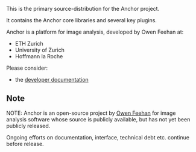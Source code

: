 This is the primary source-distribution for the Anchor project.

It contains the Anchor core libraries and several key plugins.

Anchor is a platform for image analysis, developed by Owen Feehan at:

* ETH Zurich
* University of Zurich
* Hoffmann la Roche

Please consider:

* the [developer documentation](https://bitbucket.org/anchorimageanalysis/anchor/wiki/Home)


## Note

NOTE: Anchor is an open-source project by [Owen Feehan](http://www.owenfeehan.com) for image analysis software whose source is publicly available, but has not yet been publicly released.

Ongoing efforts on documentation, interface, technical debt etc. continue before release.
